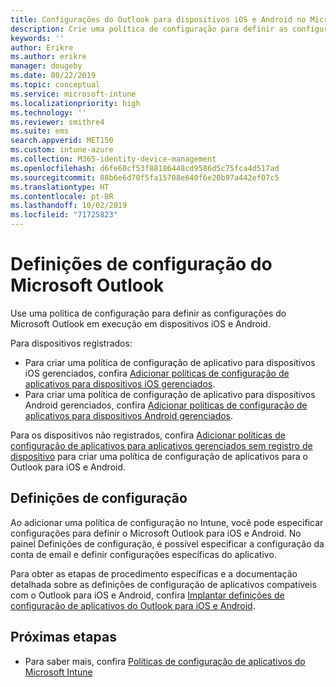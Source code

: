 ```yaml
---
title: Configurações do Outlook para dispositivos iOS e Android no Microsoft Intune
description: Crie uma política de configuração para definir as configurações do Microsoft Outlook em execução em dispositivos iOS e Android.
keywords: ''
author: Erikre
ms.author: erikre
manager: dougeby
ms.date: 08/22/2019
ms.topic: conceptual
ms.service: microsoft-intune
ms.localizationpriority: high
ms.technology: ''
ms.reviewer: smithre4
ms.suite: ems
search.appverid: MET150
ms.custom: intune-azure
ms.collection: M365-identity-device-management
ms.openlocfilehash: d6fe60cf53f88186448cd9586d5c75fca4d517ad
ms.sourcegitcommit: 88b6e6d70f5fa15708e640f6e20b97a442ef07c5
ms.translationtype: HT
ms.contentlocale: pt-BR
ms.lasthandoff: 10/02/2019
ms.locfileid: "71725823"
---
```

# <a name="microsoft-outlook-configuration-settings"></a>Definições de configuração do Microsoft Outlook 

Use uma política de configuração para definir as configurações do Microsoft Outlook em execução em dispositivos iOS e Android. 

Para dispositivos registrados:
- Para criar uma política de configuração de aplicativo para dispositivos iOS gerenciados, confira [Adicionar políticas de configuração de aplicativos para dispositivos iOS gerenciados](app-configuration-policies-use-ios.md). 
- Para criar uma política de configuração de aplicativo para dispositivos Android gerenciados, confira [Adicionar políticas de configuração de aplicativos para dispositivos Android gerenciados](app-configuration-policies-use-android.md). 

Para os dispositivos não registrados, confira [Adicionar políticas de configuração de aplicativos para aplicativos gerenciados sem registro de dispositivo](app-configuration-policies-managed-app.md) para criar uma política de configuração de aplicativos para o Outlook para iOS e Android.

## <a name="configuration-settings"></a>Definições de configuração

Ao adicionar uma política de configuração no Intune, você pode especificar configurações para definir o Microsoft Outlook para iOS e Android. No painel Definições de configuração, é possível especificar a configuração da conta de email e definir configurações específicas do aplicativo.

Para obter as etapas de procedimento específicas e a documentação detalhada sobre as definições de configuração de aplicativos compatíveis com o Outlook para iOS e Android, confira [Implantar definições de configuração de aplicativos do Outlook para iOS e Android](https://docs.microsoft.com/exchange/clients-and-mobile-in-exchange-online/outlook-for-ios-and-android/outlook-for-ios-and-android-configuration-with-microsoft-intune).

## <a name="next-steps"></a>Próximas etapas

- Para saber mais, confira [Políticas de configuração de aplicativos do Microsoft Intune](app-configuration-policies-overview.md)
